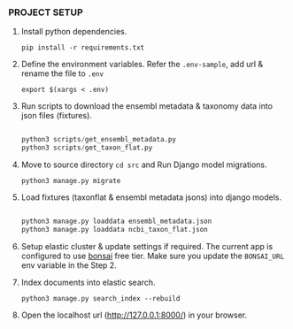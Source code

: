 ### PROJECT SETUP       

1. Install python dependencies.

    `pip install -r requirements.txt`

2. Define the environment variables. Refer the `.env-sample`, add url & rename the file to `.env`

    `export $(xargs < .env)`

3. Run scripts to download the ensembl metadata & taxonomy data into json files (fixtures).

    ```python

    python3 scripts/get_ensembl_metadata.py
    python3 scripts/get_taxon_flat.py

    ```

4. Move to source directory `cd src` and Run Django model migrations.

    `python3 manage.py migrate`

5. Load fixtures (taxonflat & ensembl metadata jsons) into django models.

    ```python

    python3 manage.py loaddata ensembl_metadata.json
    python3 manage.py loaddata ncbi_taxon_flat.json

    ```

6. Setup elastic cluster & update settings if required. The current app is configured to use [bonsai](https://app.bonsai.io/login) free tier. Make sure you update the `BONSAI_URL` env variable in the Step 2.

7. Index documents into elastic search.

    `python3 manage.py search_index --rebuild`

8. Open the localhost url (http://127.0.0.1:8000/) in your browser.